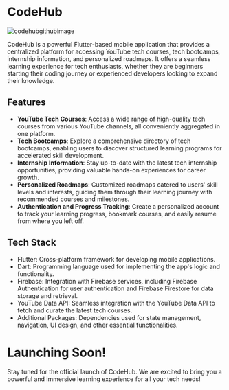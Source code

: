 # CodeHub

![codehubgithubimage](https://github.com/LegendSumeet/codehub-app/assets/85386116/0e447d6b-56f4-4651-b163-edb2ec361858)


CodeHub is a powerful Flutter-based mobile application that provides a centralized platform for accessing YouTube tech courses, tech bootcamps, internship information, and personalized roadmaps. It offers a seamless learning experience for tech enthusiasts, whether they are beginners starting their coding journey or experienced developers looking to expand their knowledge.


## Features

- **YouTube Tech Courses**: Access a wide range of high-quality tech courses from various YouTube channels, all conveniently aggregated in one platform.
- **Tech Bootcamps**: Explore a comprehensive directory of tech bootcamps, enabling users to discover structured learning programs for accelerated skill development.
- **Internship Information**: Stay up-to-date with the latest tech internship opportunities, providing valuable hands-on experiences for career growth.
- **Personalized Roadmaps**: Customized roadmaps catered to users' skill levels and interests, guiding them through their learning journey with recommended courses and milestones.
- **Authentication and Progress Tracking**: Create a personalized account to track your learning progress, bookmark courses, and easily resume from where you left off.

## Tech Stack

- Flutter: Cross-platform framework for developing mobile applications.
- Dart: Programming language used for implementing the app's logic and functionality.
- Firebase: Integration with Firebase services, including Firebase Authentication for user authentication and Firebase Firestore for data storage and retrieval.
- YouTube Data API: Seamless integration with the YouTube Data API to fetch and curate the latest tech courses.
- Additional Packages: Dependencies used for state management, navigation, UI design, and other essential functionalities.



# Launching Soon!

Stay tuned for the official launch of CodeHub. We are excited to bring you a powerful and immersive learning experience for all your tech needs!